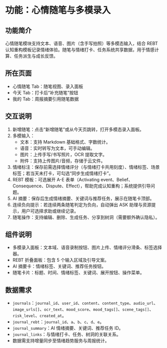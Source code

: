 ﻿# 功能：心情随笔与多模录入

## 功能简介
心情随笔模块支持文本、语音、图片（含手写拍照）等多模态输入，结合 REBT 认知重构模板记录情绪体验。随笔与情绪打卡、任务系统共享数据，用于情感计算、任务派生与成长反馈。

## 所在页面
- 心情随笔 Tab：随笔视图、录入面板
- 今天 Tab：打卡后“补充随笔”按钮
- 我的 Tab：周报摘要引用随笔数据

## 交互说明
1. 新增随笔：点击“新增随笔”或从今天页跳转，打开多模态录入面板。
2. 多模输入：  
   - 文本：支持 Markdown 基础格式、字数统计。  
   - 语音：实时转写为文本，可手动编辑。  
   - 图片：上传手写/书写照片，OCR 提取文字。  
   - 附件：支持上传图片/音频，存储于云文件。  
3. 情绪标注：保存前需选择情绪评分（与情绪打卡共用刻度）、情绪标签、场景标签；若当天未打卡，可勾选“同步生成情绪打卡”。
4. REBT 模板：可选展开 A-E 表单（Activating event、Belief、Consequence、Dispute、Effect），帮助完成认知重构；系统提供引导问题。
5. AI 摘要：保存后生成情绪摘要、关键词与推荐任务，展示在随笔卡顶部。
6. 连续负向提示：若连续两条随笔判定为负向，自动弹出 ASK 助理与资源提示，用户可选择求助或继续记录。
7. 随笔操作：支持编辑、删除、生成任务、分享到树洞（需要额外确认隐私）。

## 组件说明 
- 多模录入面板：文本域、语音录制按钮、图片上传、情绪评分滑条、标签选择器。
- REBT 折叠面板：包含 5 个输入区域及引导文案。
- AI 摘要卡：情绪标签、关键词、推荐任务按钮。
- 随笔卡片：标题、时间、情绪标签、关键词、展开按钮、操作菜单。

## 数据需求
- `journals`：`journal_id`、`user_id`、`content`、`content_type`、`audio_url`、`image_urls[]`、`ocr_text`、`mood_score`、`mood_tags[]`、`scene_tags[]`、`risk_level`、`created_at`。
- `journal_rebt`：`journal_id`、`a`、`b`、`c`、`d`、`e`。
- `journal_summary`：AI 情绪摘要、关键词、推荐任务 ID。
- `journal_links`：与情绪打卡、任务、树洞的关联关系。
- 数据需支持增量同步至情绪趋势服务与周报统计。
